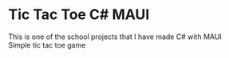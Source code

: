 # Tic Tac Toe C# MAUI

This is one of the school projects that I have made C# with MAUI <br>
Simple tic tac toe game
